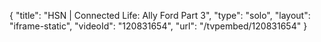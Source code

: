 {
    "title": "HSN | Connected Life: Ally Ford Part 3",
    "type": "solo",
    "layout": "iframe-static",
    "videoId": "120831654",
    "url": "\/tvpembed\/120831654"
}